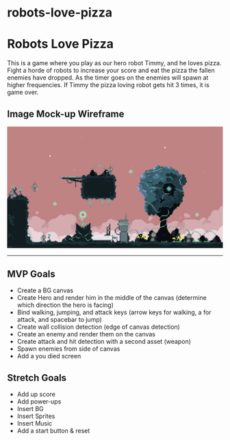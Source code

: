# robots-love-pizza

# Robots Love Pizza

This is a game where you play as our hero robot Timmy, and he loves pizza. Fight a horde of robots
to increase your score and eat the pizza the fallen enemies have dropped. As the timer goes on the enemies will spawn at higher frequencies. If Timmy the pizza loving robot gets hit 3 times, it is game over.

## Image Mock-up Wireframe

![robots-loves-pizza](images/robots-love-pizza-wireframe.jpeg)

---

## MVP Goals

- Create a BG canvas
- Create Hero and render him in the middle of the canvas (determine which direction the hero is facing)
- Bind walking, jumping, and attack keys (arrow keys for walking, a for attack, and spacebar to jump)
- Create wall collision detection (edge of canvas detection)
- Create an enemy and render them on the canvas
- Create attack and hit detection with a second asset (weapon)
- Spawn enemies from side of canvas
- Add a you died screen

## Stretch Goals

- Add up score
- Add power-ups
- Insert BG
- Insert Sprites
- Insert Music
- Add a start button & reset
